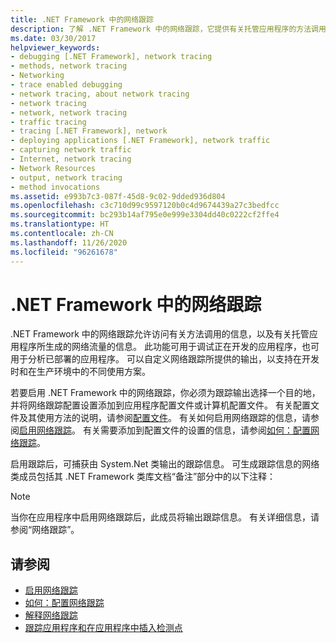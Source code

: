 ```yaml
---
title: .NET Framework 中的网络跟踪
description: 了解 .NET Framework 中的网络跟踪，它提供有关托管应用程序的方法调用和网络流量的信息。
ms.date: 03/30/2017
helpviewer_keywords:
- debugging [.NET Framework], network tracing
- methods, network tracing
- Networking
- trace enabled debugging
- network tracing, about network tracing
- network tracing
- network, network tracing
- traffic tracing
- tracing [.NET Framework], network
- deploying applications [.NET Framework], network traffic
- capturing network traffic
- Internet, network tracing
- Network Resources
- output, network tracing
- method invocations
ms.assetid: e993b7c3-087f-45d8-9c02-9dded936d804
ms.openlocfilehash: c3c710d99c9597120b0c4d9674439a27c3bedfcc
ms.sourcegitcommit: bc293b14af795e0e999e3304dd40c0222cf2ffe4
ms.translationtype: HT
ms.contentlocale: zh-CN
ms.lasthandoff: 11/26/2020
ms.locfileid: "96261678"
---
```

# <a name="network-tracing-in-the-net-framework"></a>.NET Framework 中的网络跟踪

.NET Framework 中的网络跟踪允许访问有关方法调用的信息，以及有关托管应用程序所生成的网络流量的信息。 此功能可用于调试正在开发的应用程序，也可用于分析已部署的应用程序。 可以自定义网络跟踪所提供的输出，以支持在开发时和在生产环境中的不同使用方案。  
  
 若要启用 .NET Framework 中的网络跟踪，你必须为跟踪输出选择一个目的地，并将网络跟踪配置设置添加到应用程序配置文件或计算机配置文件。 有关配置文件及其使用方法的说明，请参阅[配置文件](../configure-apps/index.md)。 有关如何启用网络跟踪的信息，请参阅[启用网络跟踪](enabling-network-tracing.md)。 有关需要添加到配置文件的设置的信息，请参阅[如何：配置网络跟踪](how-to-configure-network-tracing.md)。  
  
 启用跟踪后，可捕获由 System.Net 类输出的跟踪信息。 可生成跟踪信息的网络类成员包括其 .NET Framework 类库文档“备注”部分中的以下注释：  
  
> [!NOTE]
> 当你在应用程序中启用网络跟踪后，此成员将输出跟踪信息。 有关详细信息，请参阅“网络跟踪”。  
  
## <a name="see-also"></a>请参阅

- [启用网络跟踪](enabling-network-tracing.md)
- [如何：配置网络跟踪](how-to-configure-network-tracing.md)
- [解释网络跟踪](interpreting-network-tracing.md)
- [跟踪应用程序和在应用程序中插入检测点](../debug-trace-profile/tracing-and-instrumenting-applications.md)
